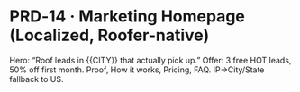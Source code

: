 # PRD‑14 · Marketing Homepage (Localized, Roofer-native)

Hero: “Roof leads in {{CITY}} that actually pick up.”
Offer: 3 free HOT leads, 50% off first month.
Proof, How it works, Pricing, FAQ. IP→City/State fallback to US.

